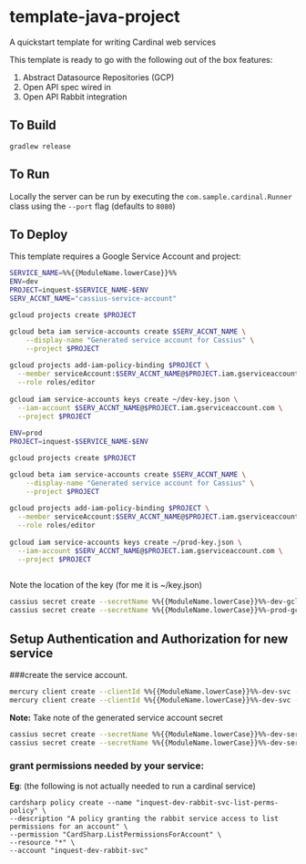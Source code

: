 # template-java-project
A quickstart template for writing Cardinal web services

This template is ready to go with the following out of the box features:

1. Abstract Datasource Repositories (GCP)
2. Open API spec wired in
3. Open API Rabbit integration 

## To Build

```
gradlew release

```

## To Run

Locally the server can be run by executing the ```com.sample.cardinal.Runner``` class using the `--port` flag (defaults to `8080`)

## To Deploy
This template requires a Google Service Account and project:

```bash
SERVICE_NAME=%%{{ModuleName.lowerCase}}%%
ENV=dev
PROJECT=inquest-$SERVICE_NAME-$ENV
SERV_ACCNT_NAME="cassius-service-account"

gcloud projects create $PROJECT

gcloud beta iam service-accounts create $SERV_ACCNT_NAME \
    --display-name "Generated service account for Cassius" \
    --project $PROJECT
    
gcloud projects add-iam-policy-binding $PROJECT \
  --member serviceAccount:$SERV_ACCNT_NAME@$PROJECT.iam.gserviceaccount.com \
  --role roles/editor
    
gcloud iam service-accounts keys create ~/dev-key.json \
  --iam-account $SERV_ACCNT_NAME@$PROJECT.iam.gserviceaccount.com \
  --project $PROJECT
  
ENV=prod
PROJECT=inquest-$SERVICE_NAME-$ENV

gcloud projects create $PROJECT

gcloud beta iam service-accounts create $SERV_ACCNT_NAME \
    --display-name "Generated service account for Cassius" \
    --project $PROJECT
    
gcloud projects add-iam-policy-binding $PROJECT \
  --member serviceAccount:$SERV_ACCNT_NAME@$PROJECT.iam.gserviceaccount.com \
  --role roles/editor
    
gcloud iam service-accounts keys create ~/prod-key.json \
  --iam-account $SERV_ACCNT_NAME@$PROJECT.iam.gserviceaccount.com \
  --project $PROJECT
  
```

Note the location of the key (for me it is ~/key.json)

```bash
cassius secret create --secretName %%{{ModuleName.lowerCase}}%%-dev-gcloud-credentials --file ~/dev-key.json
cassius secret create --secretName %%{{ModuleName.lowerCase}}%%-prod-gcloud-credentials --file ~/prod-key.json

```

## Setup Authentication and Authorization for new service

###create the service account.
```bash
mercury client create --clientId %%{{ModuleName.lowerCase}}%%-dev-svc --grant client_credentials --path http://not-needed.com
mercury client create --clientId %%{{ModuleName.lowerCase}}%%-dev-svc --grant client_credentials --path http://not-needed.com
```
**Note:** Take note of the generated service account secret

```bash
cassius secret create --secretName %%{{ModuleName.lowerCase}}%%-dev-service-account-secret --strContent <string from above>
cassius secret create --secretName %%{{ModuleName.lowerCase}}%%-dev-service-account-secret --strContent <string from above>

```

### grant permissions needed by your service:

**Eg**: (the following is not actually needed to run a cardinal service)

```
cardsharp policy create --name "inquest-dev-rabbit-svc-list-perms-policy" \
--description "A policy granting the rabbit service access to list permissions for an account" \
--permission "CardSharp.ListPermissionsForAccount" \
--resource "*" \
--account "inquest-dev-rabbit-svc"

```



